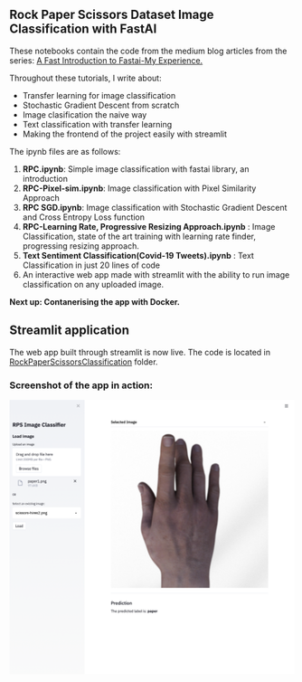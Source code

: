 ## Rock Paper Scissors Dataset Image Classification with FastAI

These notebooks contain the code from the medium blog articles from the series: [A Fast Introduction to Fastai-My Experience.](https://towardsdatascience.com/a-fast-introduction-to-fastai-my-experience-b18d4457f6a5?source=your_stories_page-------------------------------------)

Throughout these tutorials, I write about:
- Transfer learning for image classification
- Stochastic Gradient Descent from scratch
- Image clasification the naive way
- Text classification with transfer learning
- Making the frontend of the project easily with streamlit


The ipynb files are as follows: 
1. **RPC.ipynb**: Simple image classification with fastai library, an introduction
2. **RPC-Pixel-sim.ipynb**: Image classification with Pixel Similarity Approach
3. **RPC SGD.ipynb**: Image classification with Stochastic Gradient Descent and Cross Entropy Loss function
4. **RPC-Learning Rate, Progressive Resizing Approach.ipynb** : Image Classification, state of the art training with learning rate finder, progressing resizing approach.
5. **Text Sentiment Classification(Covid-19 Tweets).ipynb** : Text Classification in just 20 lines of code
6. An interactive web app made with streamlit with the ability to run image classification on any uploaded image. 


**Next up: Contanerising the app with Docker.**


## Streamlit application
The web app built through streamlit is now live. The code is located in [RockPaperScissorsClassification](https://github.com/yashprakash13/RockPaperScissorsFastAI/tree/main/RockPaperScissorsClassification) folder. 

### Screenshot of the app in action:
![](https://github.com/yashprakash13/RockPaperScissorsFastAI/blob/main/screenshots/Screenshot%202021-02-16%20at%2011.24.57%20AM.png)
